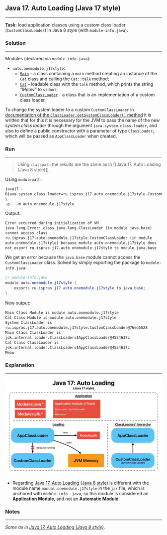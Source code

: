 ## Java 17. Auto Loading (Java 17 style)
---
**Task:** load application classes using a custom class loader (`CustomClassLoader`) in Java 8 style (with `module-info.java`).

### Solution
---
Modules (declared via `module-info.java`):
- `auto.onemodule.j17style`:
    - [`Main`](src/ru/ispras/j17/auto/onemodule/j8style/Main.java) - a class containing a `main` method creating an instance of the `Cat` class and calling the `Cat::talk` method;
    - [`Cat`](src/ru/ispras/j17/auto/onemodule/j8style/Cat.java) - loadable class with the `talk` method, which prints the string *"Meow"* to `stdout`;
    - [`CustomClassLoader`](src/ru/ispras/j17/auto/onemodule/j8style/CustomClassLoader.java) - a class that is an implementation of a custom class loader.

To change the system loader to a custom `CustomClassLoader` in [documentation of the `ClassLoader.getSystemClassLoader()` method](https://docs.oracle.com/en/java/javase/17/docs/api/java.base/java/lang/ClassLoader.html#getSystemClassLoader()) it is written that for this it is necessary for the JVM to pass the name of the new *system class loader* through the argument `java.system.class.loader`, and also to define a public constructor with a parameter of type `ClassLoader`, which will be passed as `AppClassLoader` when created.

### Run
---
> Using `classpath` the results are the same as in [[Java 17. Auto Loading (Java 8 style)]].

Using `modulepath`:

```shell
java17 -Djava.system.class.loader=ru.ispras.j17.auto.onemodule.j17style.CustomClassLoader \
-p . -m auto.onemodule.j17style
```

Output:

```shell
Error occurred during initialization of VM
java.lang.Error: class java.lang.ClassLoader (in module java.base) cannot access class ru.ispras.j17.auto.onemodule.j17style.CustomClassLoader (in module auto.onemodule.j17style) because module auto.onemodule.j17style does not export ru.ispras.j17.auto.onemodule.j17style to module java.base
```

We get an error because the `java.base` module cannot access the `CustomClassLoader` class. Solved by simply exporting the package to `module-info.java`:

```java
// module-info.java
module auto.onemodule.j17style {
    exports ru.ispras.j17.auto.onemodule.j17style to java.base;
}
```

New output:

```shell
Main Class Module is module auto.onemodule.j17style
Cat Class Module is module auto.onemodule.j17style
System ClassLoader is ru.ispras.j17.auto.onemodule.j17style.CustomClassLoader@76ed5528
Main Class ClassLoader is jdk.internal.loader.ClassLoaders$AppClassLoader@4554617c
Cat Class ClassLoader is jdk.internal.loader.ClassLoaders$AppClassLoader@4554617c
Meow
```

### Explanation
---
![Java 17. Auto Loading (Java 17 style).jpg](../../../../img/Java%2017.%20Auto%20Loading%20(Java%2017%20style).jpg)

- Regarding [Java 17. Auto Loading (Java 8 style)](../java8style) is different with the 
  module name `manual.onemodule.j17style` in the `jar` file, which is anchored with `module-info .java`, so this module is considered an **Application Module**, and not an **Automatic Module**.

### Notes
---
*Same as in [Java 17. Auto Loading (Java 8 style)](../java8style)*.